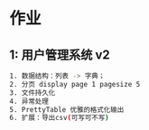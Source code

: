 # 作业

## 1: 用户管理系统 v2
```bash
1. 数据结构：列表 -> 字典；
2. 分页 display page 1 pagesize 5
3. 文件持久化
4. 异常处理
5. PrettyTable 优雅的格式化输出
6. 扩展：导出csv(可写可不写)
```

